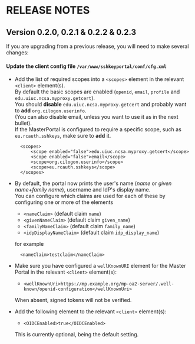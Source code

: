 # RELEASE NOTES

## Version 0.2.0, 0.2.1 & 0.2.2 & 0.2.3

If you are upgrading from a previous release, you will need to make several
changes:

#### Update the client config file `/var/www/sshkeyportal/conf/cfg.xml`

* Add the list of required scopes into a `<scopes>` element in the relevant
  `<client>` element(s).  
  By default the basic scopes are enabled
  (`openid`, `email`, `profile` and `edu.uiuc.ncsa.myproxy.getcert`).  
  You should **disable** `edu.uiuc.ncsa.myproxy.getcert` and probably
  want to **add** `org.cilogon.userinfo`.  
  (You can also disable email, unless you want to use it as in the next bullet).  
  If the MasterPortal is configured to require a specific scope, such as
  `eu.rcauth.sshkeys`, make sure to **add** it.

        <scopes>
            <scope enabled="false">edu.uiuc.ncsa.myproxy.getcert</scope>
            <scope enabled="false">email</scope>
            <scope>org.cilogon.userinfo</scope>
            <scope>eu.rcauth.sshkeys</scope>
        </scopes>

* By default, the portal now prints the user's name
  (*name* or *given name+family name*), username and IdP's display name.  
  You can configure which claims are used for each of these by configuring
  one or more of the elements
    * `<nameClaim>` (default claim `name`)
    * `<givenNameClaim>` (default claim `given_name`)
    * `<familyNameClaim>` (default claim `family_name`)
    * `<idpDisplayNameClaim>` (default claim `idp_display_name`)

  for example

        <nameClaim>testclaim</nameClaim>

* Make sure you have configured a `wellKnownURI` element for the Master Portal
  in the relevant `<client>` element(s):
    * `<wellKnownUri>https://mp.example.org/mp-oa2-server/.well-known/openid-configuration</wellKnownUri>`

  When absent, signed tokens will not be verified.

* Add the following element to the relevant `<client>` element(s):
    * `<OIDCEnabled>true</OIDCEnabled>`

  This is currently optional, being the default setting.
